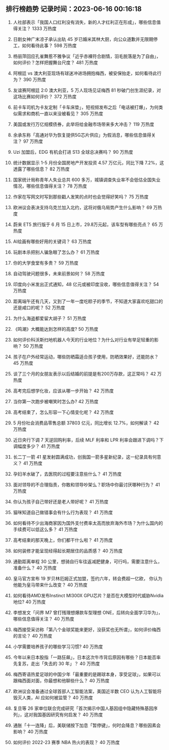 
## 排行榜趋势 记录时间：2023-06-16 00:16:18
  
  1. 人社部表示「我国人口红利没有消失，新的人才红利正在形成」，哪些信息值得关注？ 1333 万热度
    
  2. 日剧女神广末凉子承认出轨 45 岁已婚米其林大厨，向公众道歉并无限期停工，如何看待此事？ 598 万热度
    
  3. 杨丽萍回应孔雀舞惹不雅争议「近乎赤裸符合剧情，羽毛脱落是为了自由」，如何评价？怎样把握舞台尺度？ 481 万热度
    
  4. 阿根廷 vs 澳大利亚现场有球迷冲进场拥抱梅西，被安保抬走，如何看待此行为？ 390 万热度
    
  5. 友谊赛阿根廷 2:0 澳大利亚，5 万人现场见证梅西 81 秒破门创生涯纪录，对这场比赛如何评价？ 372 万热度
    
  6. 前卡车司机为卡友定制「卡车床垫」，短视频发布之后「电话被打爆」，为何类似需求和商机一直以来没被看见？ 305 万热度
    
  7. 美国或发行万亿规模债券，此举将给金融市场带来多大冲击？ 119 万热度
    
  8. 余承东称「高通对华为恢复提供5G芯片供应」为假消息，哪些信息值得关注？ 97 万热度
    
  9. Uzi 加盟后，EDG 有机会打进 S13 全球总决赛吗？ 90 万热度
    
  10. 统计数据显示 1-5 月份全国房地产开发投资 4.57 万亿元，同比下降 7.2%，这透露了哪些信息？ 82 万热度
    
  11. 国家统计局称青年人失业总共 600 多万，城镇调查失业率不会低估全国失业情况，哪些信息值得关注？ 78 万热度
    
  12. 作家在写网文时写到那些戳人发笑的点时也会觉得好笑吗？ 75 万热度
    
  13. 欧洲议会表决支持乌克兰加入北约，这将对俄乌局势产生什么影响？ 69 万热度
    
  14. 蔚来 ET5 旅行版于 6 月 15 日上市，29.8万元起，该车型有哪些亮点？ 65 万热度
    
  15. AI绘画有哪些好用的关键词？ 63 万热度
    
  16. 玩剧本杀把别人骗急眼了怎么办？ 61 万热度
    
  17. 你的大学食堂有多贵？ 59 万热度
    
  18. 自动驾驶问题很多，未来前景如何？ 58 万热度
    
  19. 印度向小米发出正式通知，48 亿元或被印度没收，哪些信息值得关注？ 54 万热度
    
  20. 距离端午还有几天，又到了一年一度吃粽子的季节，不知道大家喜欢吃甜口的还是咸口的呢？ 52 万热度
    
  21. 为什么海盗都爱留大胡子？ 51 万热度
    
  22. 《鸣潮》大概能达到怎样的高度? 50 万热度
    
  23. 如何评价科沃斯扫地机器人今天的行业地位？为什么对行业有举足轻重的影响？ 50 万热度
    
  24. 孩子在户外经常运动，哪些防晒霜适合孩子使用，防晒效果好，还能防水？ 45 万热度
    
  25. 谈了三个月的女朋友表示以后结婚的前提是有200万存款，这正常吗？ 42 万热度
    
  26. 高考完后想学化妆，应该从哪一步开始？ 42 万热度
    
  27. 当你第一次跑步被嘲笑时怎么办? 42 万热度
    
  28. 高考结束了，怎么形容一下心情变化呢？ 42 万热度
    
  29. 5 月份社会消费品零售总额 37803 亿元，同比增长 12.7%，如何解读？ 42 万热度
    
  30. 近日央行下调 7 天逆回购利率，后续 MLF 利率和 LPR 利率会跟进下调吗？下调幅度多少？ 41 万热度
    
  31. 长二丁一箭 41 星发射圆满成功，创我国一箭多星新纪录，这一纪录具有何意义？ 41 万热度
    
  32. 孕妇羊水破了，去医院的过程要注意些什么？ 41 万热度
    
  33. 面对领导的不合理指责，你敢和领导吵架么？职场中你最讨厌哪种行为？ 41 万热度
    
  34. 你认为孩子自己带好还是老人带好呢？ 41 万热度
    
  35. 猫咪知道自己做错事会有什么行为表现？ 41 万热度
    
  36. 如何看待不少出海商家因为国外支付费率太高而放弃海外市场？为什么国内的手续费可以低这么多？ 41 万热度
    
  37. 高考结束的那天晚上，你们都干什么啦？ 41 万热度
    
  38. 如何装修才能呈现经得起长期居住的品质感？ 40 万热度
    
  39. 通勤距离单程 30 公里，想骑自行车往返减肥健身，可行吗，需要注意什么，准备什么？ 40 万热度
    
  40. 皇马官方宣布 19 岁贝林厄姆正式加盟，签约六年，转会费超一亿欧， 你认为他能为皇马带来什么改变？ 40 万热度
    
  41. 如何看待AMD发布Instinct MI300X GPU芯片？是否在大模型时代威胁Nvidia地位? 40 万热度
    
  42. 李想发文「问界 M7 曾打残理想爆款车型理想 ONE，后转向全面学习华为」，哪些信息值得关注？ 40 万热度
    
  43. 梅西接受采访称「第八个金球奖能来更好，没获奖也无所谓」，如何评价梅西的言论？ 40 万热度
    
  44. 小学需要培养孩子的哪些学习习惯? 40 万热度
    
  45. 今年以来日本股指「一路狂飙」，日本这次牛市背后原因有哪些？日本能否率先复苏，走出「失去的 30 年」？ 40 万热度
    
  46. 梅西寄语热爱足球的中国少年「最重要的是踢球本身，享受足球」，如果可以跟梅西面对面，你最想和他聊些什么？ 40 万热度
    
  47. 欧洲议会准备通过全球首部人工智能法案，美国近半数 CEO 认为人工智能将毁灭人类，AI 应如何被监管？ 40 万热度
    
  48. 复旦等 26 家单位联合完成研究「首次揭示中国人基因组中隐藏特殊基因序列」，这对我国基因研究有何启发？ 40 万热度
    
  49. 通胀「十一连降」后，美联储按下加息「暂停键」，何时会降息？哪些因素会影响？ 40 万热度
    
  50. 如何评价 2022-23 赛季 NBA 热火的表现？ 40 万热度
    